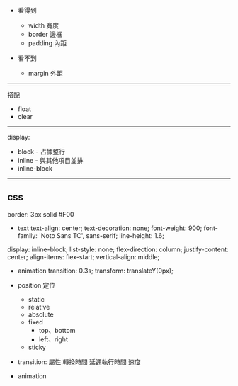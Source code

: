 - 看得到
    - width 寬度
    - border 邊框
    - padding 內距

- 看不到
    - margin 外距

---
搭配
- float
- clear

---
display: 
- block - 占據整行
- inline - 與其他項目並排
- inline-block

---
## css

border: 3px solid #F00

- text
text-align: center;
text-decoration: none;
font-weight: 900;
font-family: 'Noto Sans TC', sans-serif;
line-height: 1.6;


display: inline-block;
list-style: none;
flex-direction: column;
justify-content: center;
align-items: flex-start;
vertical-align: middle;

- animation
transition: 0.3s;
transform: translateY(0px);

- position 定位
    - static
    - relative
    - absolute
    - fixed
        - top、bottom
        - left、right
    - sticky

- transition: 屬性 轉換時間 延遲執行時間 速度
- animation